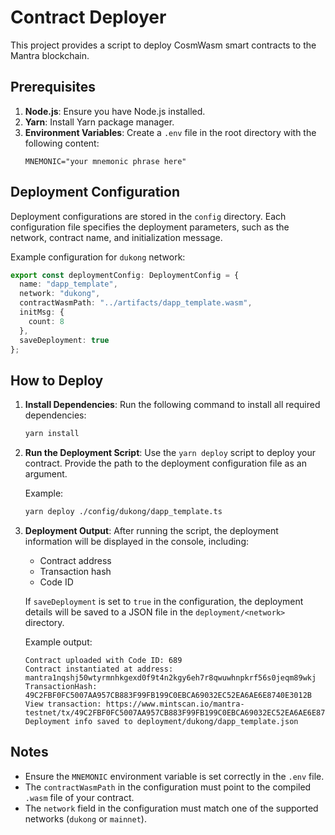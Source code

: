 # Contract Deployer

This project provides a script to deploy CosmWasm smart contracts to the Mantra blockchain.

## Prerequisites

1. **Node.js**: Ensure you have Node.js installed.
2. **Yarn**: Install Yarn package manager.
3. **Environment Variables**: Create a `.env` file in the root directory with the following content:
   ```properties
   MNEMONIC="your mnemonic phrase here"
   ```

## Deployment Configuration

Deployment configurations are stored in the `config` directory. Each configuration file specifies the deployment parameters, such as the network, contract name, and initialization message.

Example configuration for `dukong` network:
```typescript
export const deploymentConfig: DeploymentConfig = {
  name: "dapp_template",
  network: "dukong",
  contractWasmPath: "../artifacts/dapp_template.wasm",
  initMsg: {
    count: 8
  },
  saveDeployment: true
};
```

## How to Deploy

1. **Install Dependencies**:
   Run the following command to install all required dependencies:
   ```bash
   yarn install
   ```

2. **Run the Deployment Script**:
   Use the `yarn deploy` script to deploy your contract. Provide the path to the deployment configuration file as an argument.

   Example:
   ```bash
   yarn deploy ./config/dukong/dapp_template.ts
   ```

3. **Deployment Output**:
   After running the script, the deployment information will be displayed in the console, including:
   - Contract address
   - Transaction hash
   - Code ID

   If `saveDeployment` is set to `true` in the configuration, the deployment details will be saved to a JSON file in the `deployment/<network>` directory.

   Example output:
   ```
   Contract uploaded with Code ID: 689
   Contract instantiated at address: mantra1nqshj50wtyrmnhkgexd0f9t4n2kgy6eh7r8qwuwhnpkrf56s0jeqm89wkj
   TransactionHash: 49C2FBF0FC5007AA957CB883F99FB199C0EBCA69032EC52EA6AE6E8740E3012B
   View transaction: https://www.mintscan.io/mantra-testnet/tx/49C2FBF0FC5007AA957CB883F99FB199C0EBCA69032EC52EA6AE6E8740E3012B
   Deployment info saved to deployment/dukong/dapp_template.json
   ```

## Notes

- Ensure the `MNEMONIC` environment variable is set correctly in the `.env` file.
- The `contractWasmPath` in the configuration must point to the compiled `.wasm` file of your contract.
- The `network` field in the configuration must match one of the supported networks (`dukong` or `mainnet`).
